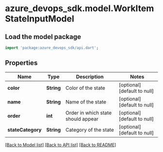 # azure_devops_sdk.model.WorkItemStateInputModel

## Load the model package
```dart
import 'package:azure_devops_sdk/api.dart';
```

## Properties
Name | Type | Description | Notes
------------ | ------------- | ------------- | -------------
**color** | **String** | Color of the state | [optional] [default to null]
**name** | **String** | Name of the state | [optional] [default to null]
**order** | **int** | Order in which state should appear | [optional] [default to null]
**stateCategory** | **String** | Category of the state | [optional] [default to null]

[[Back to Model list]](../README.md#documentation-for-models) [[Back to API list]](../README.md#documentation-for-api-endpoints) [[Back to README]](../README.md)


